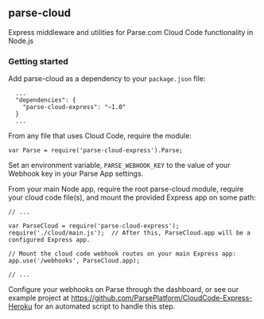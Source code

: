 ## parse-cloud

Express middleware and utilities for Parse.com Cloud Code functionality in Node.js

### Getting started

Add parse-cloud as a dependency to your `package.json` file:

```
  ...
  "dependencies": {
    "parse-cloud-express": "~1.0"
  }
  ...
```

From any file that uses Cloud Code, require the module:

```
var Parse = require('parse-cloud-express').Parse;
```

Set an environment variable, `PARSE_WEBHOOK_KEY` to the value of your Webhook key in your Parse App settings.

From your main Node app, require the root parse-cloud module, require your cloud code file(s), and mount the provided Express app on some path:

```
// ...

var ParseCloud = require('parse-cloud-express');
require('./cloud/main.js');  // After this, ParseCloud.app will be a configured Express app.

// Mount the cloud code webhook routes on your main Express app:
app.use('/webhooks', ParseCloud.app);

// ...
```

Configure your webhooks on Parse through the dashboard, or see our example project at https://github.com/ParsePlatform/CloudCode-Express-Heroku for an automated script to handle this step.